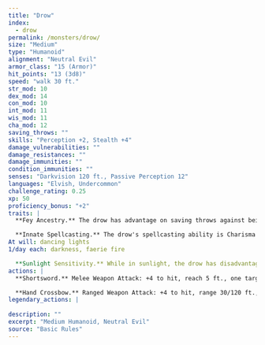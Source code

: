 ```yaml
---
title: "Drow"
index:
  - drow
permalink: /monsters/drow/
size: "Medium"
type: "Humanoid"
alignment: "Neutral Evil"
armor_class: "15 (Armor)"
hit_points: "13 (3d8)"
speed: "walk 30 ft."
str_mod: 10
dex_mod: 14
con_mod: 10
int_mod: 11
wis_mod: 11
cha_mod: 12
saving_throws: ""
skills: "Perception +2, Stealth +4"
damage_vulnerabilities: ""
damage_resistances: ""
damage_immunities: ""
condition_immunities: ""
senses: "Darkvision 120 ft., Passive Perception 12"
languages: "Elvish, Undercommon"
challenge_rating: 0.25
xp: 50
proficiency_bonus: "+2"
traits: |
  **Fey Ancestry.** The drow has advantage on saving throws against being charmed, and magic can't put the drow to sleep.

  **Innate Spellcasting.** The drow's spellcasting ability is Charisma (spell save DC 11). It can innately cast the following spells, requiring no material components:
At will: dancing lights
1/day each: darkness, faerie fire

  **Sunlight Sensitivity.** While in sunlight, the drow has disadvantage on attack rolls, as well as on Wisdom (Perception) checks that rely on sight.
actions: |
  **Shortsword.** Melee Weapon Attack: +4 to hit, reach 5 ft., one target. Hit: 5 (1d6 + 2) piercing damage.

  **Hand Crossbow.** Ranged Weapon Attack: +4 to hit, range 30/120 ft., one target. Hit: 5 (1d6 + 2) piercing damage, and the target must succeed on a DC 13 Constitution saving throw or be poisoned for 1 hour. If the saving throw fails by 5 or more, the target is also unconscious while poisoned in this way. The target wakes up if it takes damage or if another creature takes an action to shake it awake.  
legendary_actions: |
  
description: ""
excerpt: "Medium Humanoid, Neutral Evil"
source: "Basic Rules"
---
```

